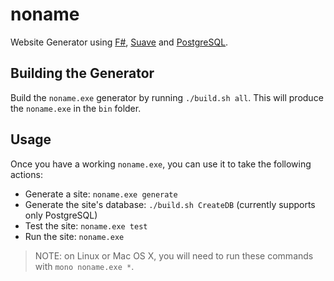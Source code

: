 # noname

Website Generator using [F#](http://fsharp.org/), [Suave](https://suave.io/) and [PostgreSQL](http://www.postgresql.org/).

## Building the Generator

Build the `noname.exe` generator by running `./build.sh all`. This will produce the `noname.exe` in the `bin` folder.

## Usage

Once you have a working `noname.exe`, you can use it to take the following actions:

* Generate a site: `noname.exe generate`
* Generate the site's database: `./build.sh CreateDB` (currently supports only PostgreSQL)
* Test the site: `noname.exe test`
* Run the site: `noname.exe`

> NOTE: on Linux or Mac OS X, you will need to run these commands with `mono noname.exe *`.

